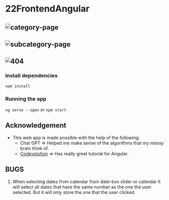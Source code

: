 # 22FrontendAngular

![category-page](https://res.cloudinary.com/delgya5vj/image/upload/v1688203984/practical-exam/Angular/screencapture-localhost-4200-category-2023-07-01-17_31_20_b3p9h1.png)
---
![subcategory-page](https://res.cloudinary.com/delgya5vj/image/upload/v1688203984/practical-exam/Angular/screencapture-localhost-4200-category-Bath-Grooming-2023-07-01-17_31_33_atwynq.png)
---
![404](https://res.cloudinary.com/delgya5vj/image/upload/v1688203983/practical-exam/Angular/screencapture-localhost-4200-page-not-found-2023-07-01-17_31_48_vrnhhf.png)
---

### Install dependencies
```npm install```

### Running the app
```ng serve --open``` or ```npm start```

## Acknowledgement
- This web app is made possible with the help of the following:
    -   Chat GPT => Helped me make sense of the algorithms that my messy brain think of.
    -   [Codevolution](https://www.youtube.com/@Codevolution) => Has really great tutorial for Angular.

## BUGS

1. When selecting dates from calendar from date-box slider or calendar it will select all dates that have the same number as the one the user selected. But it will only store the one that the user clicked.
